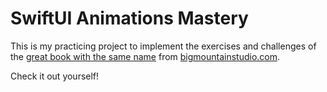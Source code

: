 #  SwiftUI Animations Mastery

This is my practicing project to implement the exercises and challenges of the [great book with the same name](https://www.bigmountainstudio.com/swiftui-animations) from [bigmountainstudio.com](bigmountainstudio.com).

Check it out yourself!
